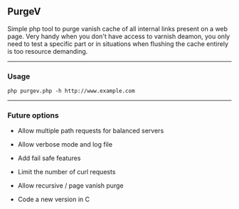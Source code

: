 ## PurgeV

Simple php tool to purge vanish cache of all internal links present on a web page. Very handy when you don't have access to varnish deamon, you only need to test a specific part or in situations when flushing the cache entirely is too resource demanding. 
***

### Usage

`php purgev.php -h http://www.example.com`
***

### Future options

- Allow multiple path requests for balanced servers

- Allow verbose mode and log file

- Add fail safe features

- Limit the number of curl requests

- Allow recursive / page vanish purge
 
- Code a new version in C

